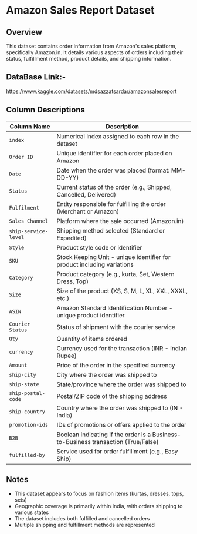 # Amazon Sales Report Dataset

## Overview
This dataset contains order information from Amazon's sales platform, specifically Amazon.in. It details various aspects of orders including their status, fulfillment method, product details, and shipping information.

## DataBase Link:-
https://www.kaggle.com/datasets/mdsazzatsardar/amazonsalesreport

## Column Descriptions

| Column Name | Description |
|-------------|-------------|
| `index` | Numerical index assigned to each row in the dataset |
| `Order ID` | Unique identifier for each order placed on Amazon |
| `Date` | Date when the order was placed (format: MM-DD-YY) |
| `Status` | Current status of the order (e.g., Shipped, Cancelled, Delivered) |
| `Fulfilment` | Entity responsible for fulfilling the order (Merchant or Amazon) |
| `Sales Channel` | Platform where the sale occurred (Amazon.in) |
| `ship-service-level` | Shipping method selected (Standard or Expedited) |
| `Style` | Product style code or identifier |
| `SKU` | Stock Keeping Unit - unique identifier for product including variations |
| `Category` | Product category (e.g., kurta, Set, Western Dress, Top) |
| `Size` | Size of the product (XS, S, M, L, XL, XXL, XXXL, etc.) |
| `ASIN` | Amazon Standard Identification Number - unique product identifier |
| `Courier Status` | Status of shipment with the courier service |
| `Qty` | Quantity of items ordered |
| `currency` | Currency used for the transaction (INR - Indian Rupee) |
| `Amount` | Price of the order in the specified currency |
| `ship-city` | City where the order was shipped to |
| `ship-state` | State/province where the order was shipped to |
| `ship-postal-code` | Postal/ZIP code of the shipping address |
| `ship-country` | Country where the order was shipped to (IN - India) |
| `promotion-ids` | IDs of promotions or offers applied to the order |
| `B2B` | Boolean indicating if the order is a Business-to-Business transaction (True/False) |
| `fulfilled-by` | Service used for order fulfillment (e.g., Easy Ship) |

## Notes
- This dataset appears to focus on fashion items (kurtas, dresses, tops, sets)
- Geographic coverage is primarily within India, with orders shipping to various states
- The dataset includes both fulfilled and cancelled orders
- Multiple shipping and fulfillment methods are represented